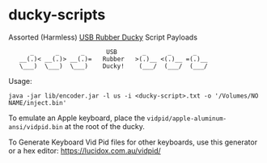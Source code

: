 # ducky-scripts
Assorted (Harmless) [USB Rubber Ducky](http://usbrubberducky.com/) Script Payloads

```
      _      _      _      USB       _      _      _
   __(.)< __(.)> __(.)=   Rubber   >(.)__ <(.)__ =(.)__
   \___)  \___)  \___)    Ducky!    (___/  (___/  (___/
```

Usage:
```
java -jar lib/encoder.jar -l us -i <ducky-script>.txt -o '/Volumes/NO NAME/inject.bin'
```

To emulate an Apple keyboard, place the `vidpid/apple-aluminum-ansi/vidpid.bin`
at the root of the ducky.

To Generate Keyboard Vid Pid files for other keyboards, use this generator
or a hex editor:
https://lucidox.com.au/vidpid/
